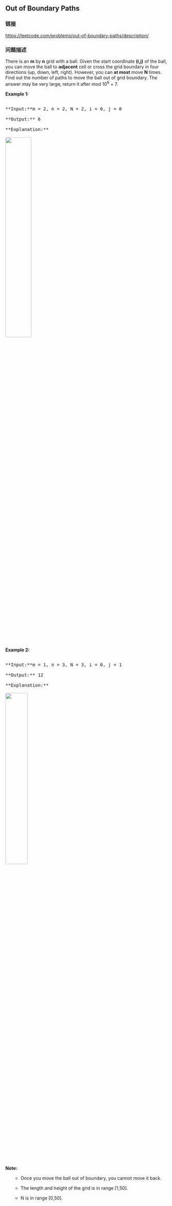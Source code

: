 ## Out of Boundary Paths  
### 链接  
https://leetcode.com/problems/out-of-boundary-paths/description/  
### 问题描述
There is an **m** by **n** grid with a ball. Given the start coordinate **(i,j)** of the ball, you can move the ball to **adjacent** cell or cross the grid boundary in four directions (up, down, left, right). However, you can **at most** move **N** times. Find out the number of paths to move the ball out of grid boundary. The answer may be very large, return it after mod 10<sup>9</sup> + 7.

**Example 1:**<br />
<pre>
**Input:**m = 2, n = 2, N = 2, i = 0, j = 0
**Output:** 6
**Explanation:**
<img src="/static/images/problemset/out_of_boundary_paths_1.png" width = "40%" />
</pre>


**Example 2:**<br />
<pre>
**Input:**m = 1, n = 3, N = 3, i = 0, j = 1
**Output:** 12
**Explanation:**
<img src="/static/images/problemset/out_of_boundary_paths_2.png" width = "37%" />
</pre>


**Note:**<br>
<ol>
- Once you move the ball out of boundary, you cannot move it back.
- The length and height of the grid is in range [1,50].
- N is in range [0,50].
</ol>

